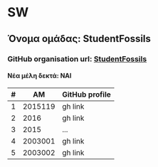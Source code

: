 # SW
## Όνομα ομάδας: StudentFossils
### GitHub organisation url: [StudentFossils](https://github.com/StudentFossils/SW/edit/main/Team/README.md)
#### Νέα μέλη δεκτά: ΝΑΙ

| # | ΑΜ | GitHub profile |
| -- | -- | -- |
| 1 | 2015119 | gh link |(https://github.com/P15KOUR)
| 2 | 2016 | gh link |
| 3 | 2015| ... |
| 4 | 2003001 | gh link |
| 5 | 2003002 | gh link |

